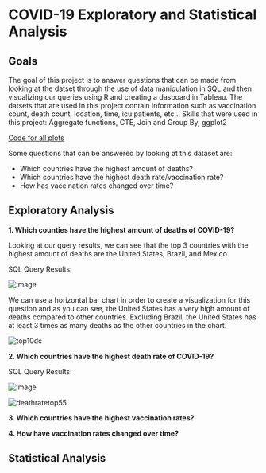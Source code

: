# COVID-19 Exploratory and Statistical Analysis

## Goals
The goal of this project is to answer questions that can be made from looking at the datset through the use of data manipulation in SQL and then visualizing our queries using R and creating a dasboard in Tableau.
The datsets that are used in this project contain information such as vaccination count, death count, location, time, icu patients, etc...
Skills that were used in this project: Aggregate functions, CTE, Join and Group By, ggplot2

[Code for all plots](https://github.com/rivasjl/COVID-19-Analysis/blob/main/R%20Code%20for%20ggplots)

Some questions that can be answered by looking at this dataset are:

 - Which countries have the highest amount of deaths?
 - Which countries have the highest death rate/vaccination rate?
 - How has vaccination rates changed over time?
 
 ## Exploratory Analysis
**1. Which counties have the highest amount of deaths of COVID-19?**

 Looking at our query results, we can see that the top 3 countries with the highest amount of deaths are the United States, Brazil, and Mexico
 
 SQL Query Results:
 
 ![image](https://user-images.githubusercontent.com/106350577/170848383-8d46f7d2-6b6a-48a6-a8f3-f45ac585f47d.png)
 

We can use a horizontal bar chart in order to create a visualization for this question and as you can see, the United States has a very high amount of deaths compared to other countries. Excluding Brazil, the United States has at least 3 times as many deaths as the other countries in the chart.

 ![top10dc](https://user-images.githubusercontent.com/106350577/170890864-0598aae1-d6af-4467-a3c6-90262d1f7f83.jpeg)


**2. Which countries have the highest death rate of COVID-19?**

SQL Query Results:

![image](https://user-images.githubusercontent.com/106350577/170890982-081fca59-c864-4387-b917-ffff95fcfb0a.png)


![deathratetop55](https://user-images.githubusercontent.com/106350577/170890235-aabd2d7a-c60a-42f7-ae7b-93dfebadcc7f.jpeg)

**3. Which countries have the highest vaccination rates?**


**4. How have vaccination rates changed over time?**

## Statistical Analysis
